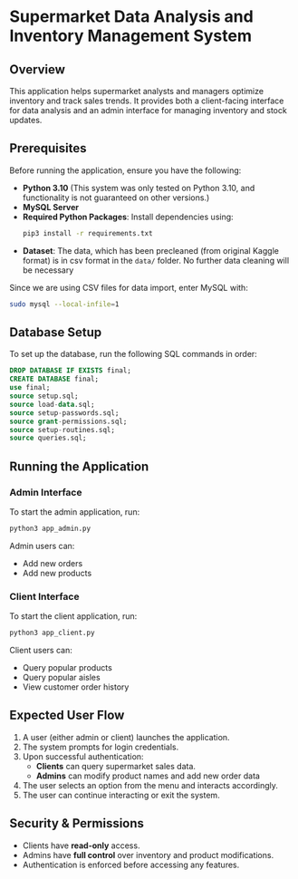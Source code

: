 # Supermarket Data Analysis and Inventory Management System

## Overview
This application helps supermarket analysts and managers optimize inventory and track sales trends. It provides both a client-facing interface for data analysis and an admin interface for managing inventory and stock updates.

## Prerequisites
Before running the application, ensure you have the following:
- **Python 3.10** (This system was only tested on Python 3.10, and functionality is not guaranteed on other versions.)
- **MySQL Server**
- **Required Python Packages**: Install dependencies using:
  ```bash
  pip3 install -r requirements.txt
  ```
- **Dataset**: The data, which has been precleaned (from original Kaggle format)
  is in csv format in the `data/` folder. No further data cleaning will be necessary


Since we are using CSV files for data import, enter MySQL with:
```bash
sudo mysql --local-infile=1
```

## Database Setup
To set up the database, run the following SQL commands in order:
```sql
DROP DATABASE IF EXISTS final;
CREATE DATABASE final;
use final;
source setup.sql;
source load-data.sql;
source setup-passwords.sql;
source grant-permissions.sql;
source setup-routines.sql;
source queries.sql;
```


## Running the Application
### Admin Interface
To start the admin application, run:
```bash
python3 app_admin.py
```
Admin users can:
- Add new orders
- Add new products

### Client Interface
To start the client application, run:
```bash
python3 app_client.py
```
Client users can:
- Query popular products
- Query popular aisles
- View customer order history

## Expected User Flow
1. A user (either admin or client) launches the application.
2. The system prompts for login credentials.
3. Upon successful authentication:
   - **Clients** can query supermarket sales data.
   - **Admins** can modify product names and add new order data
4. The user selects an option from the menu and interacts accordingly.
5. The user can continue interacting or exit the system.

## Security & Permissions
- Clients have **read-only** access.
- Admins have **full control** over inventory and product modifications.
- Authentication is enforced before accessing any features.
